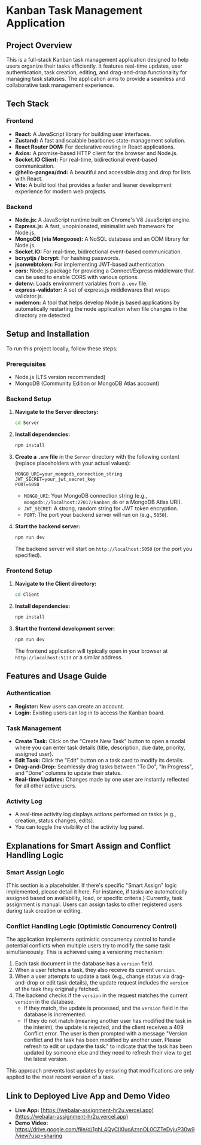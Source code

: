 # Kanban Task Management Application

## Project Overview
This is a full-stack Kanban task management application designed to help users organize their tasks efficiently. It features real-time updates, user authentication, task creation, editing, and drag-and-drop functionality for managing task statuses. The application aims to provide a seamless and collaborative task management experience.

## Tech Stack
### Frontend
*   **React:** A JavaScript library for building user interfaces.
*   **Zustand:** A fast and scalable bearbones state-management solution.
*   **React Router DOM:** For declarative routing in React applications.
*   **Axios:** A promise-based HTTP client for the browser and Node.js.
*   **Socket.IO Client:** For real-time, bidirectional event-based communication.
*   **@hello-pangea/dnd:** A beautiful and accessible drag and drop for lists with React.
*   **Vite:** A build tool that provides a faster and leaner development experience for modern web projects.

### Backend
*   **Node.js:** A JavaScript runtime built on Chrome's V8 JavaScript engine.
*   **Express.js:** A fast, unopinionated, minimalist web framework for Node.js.
*   **MongoDB (via Mongoose):** A NoSQL database and an ODM library for Node.js.
*   **Socket.IO:** For real-time, bidirectional event-based communication.
*   **bcryptjs / bcrypt:** For hashing passwords.
*   **jsonwebtoken:** For implementing JWT-based authentication.
*   **cors:** Node.js package for providing a Connect/Express middleware that can be used to enable CORS with various options.
*   **dotenv:** Loads environment variables from a `.env` file.
*   **express-validator:** A set of express.js middlewares that wraps validator.js.
*   **nodemon:** A tool that helps develop Node.js based applications by automatically restarting the node application when file changes in the directory are detected.

## Setup and Installation

To run this project locally, follow these steps:

### Prerequisites
*   Node.js (LTS version recommended)
*   MongoDB (Community Edition or MongoDB Atlas account)

### Backend Setup

1.  **Navigate to the Server directory:**
    ```bash
    cd Server
    ```
2.  **Install dependencies:**
    ```bash
    npm install
    ```
3.  **Create a `.env` file** in the `Server` directory with the following content (replace placeholders with your actual values):
    ```
    MONGO_URI=your_mongodb_connection_string
    JWT_SECRET=your_jwt_secret_key
    PORT=5050
    ```
    *   `MONGO_URI`: Your MongoDB connection string (e.g., `mongodb://localhost:27017/kanban_db` or a MongoDB Atlas URI).
    *   `JWT_SECRET`: A strong, random string for JWT token encryption.
    *   `PORT`: The port your backend server will run on (e.g., `5050`).

4.  **Start the backend server:**
    ```bash
    npm run dev
    ```
    The backend server will start on `http://localhost:5050` (or the port you specified).

### Frontend Setup

1.  **Navigate to the Client directory:**
    ```bash
    cd Client
    ```
2.  **Install dependencies:**
    ```bash
    npm install
    ```
3.  **Start the frontend development server:**
    ```bash
    npm run dev
    ```
    The frontend application will typically open in your browser at `http://localhost:5173` or a similar address.

## Features and Usage Guide

### Authentication
*   **Register:** New users can create an account.
*   **Login:** Existing users can log in to access the Kanban board.

### Task Management
*   **Create Task:** Click on the "Create New Task" button to open a modal where you can enter task details (title, description, due date, priority, assigned user).
*   **Edit Task:** Click the "Edit" button on a task card to modify its details.
*   **Drag-and-Drop:** Seamlessly drag tasks between "To Do", "In Progress", and "Done" columns to update their status.
*   **Real-time Updates:** Changes made by one user are instantly reflected for all other active users.

### Activity Log
*   A real-time activity log displays actions performed on tasks (e.g., creation, status changes, edits).
*   You can toggle the visibility of the activity log panel.

## Explanations for Smart Assign and Conflict Handling Logic

### Smart Assign Logic
(This section is a placeholder. If there's specific "Smart Assign" logic implemented, please detail it here. For instance, if tasks are automatically assigned based on availability, load, or specific criteria.)
Currently, task assignment is manual. Users can assign tasks to other registered users during task creation or editing.

### Conflict Handling Logic (Optimistic Concurrency Control)
The application implements optimistic concurrency control to handle potential conflicts when multiple users try to modify the same task simultaneously. This is achieved using a versioning mechanism:
1.  Each task document in the database has a `version` field.
2.  When a user fetches a task, they also receive its current `version`.
3.  When a user attempts to update a task (e.g., change status via drag-and-drop or edit task details), the update request includes the `version` of the task they originally fetched.
4.  The backend checks if the `version` in the request matches the current `version` in the database.
    *   If they match, the update is processed, and the `version` field in the database is incremented.
    *   If they do not match (meaning another user has modified the task in the interim), the update is rejected, and the client receives a 409 Conflict error. The user is then prompted with a message "Version conflict and the task has been modified by another user. Please refresh to edit or update the task." to indicate that the task has been updated by someone else and they need to refresh their view to get the latest version.

This approach prevents lost updates by ensuring that modifications are only applied to the most recent version of a task.

## Link to Deployed Live App and Demo Video
*   **Live App:** [https://webalar-assignment-hr2u.vercel.app](https://webalar-assignment-hr2u.vercel.app)
*   **Demo Video:** https://drive.google.com/file/d/1ghL4QyCIXIuoAzsnOL0CZTeDvjuP30w9/view?usp=sharing
